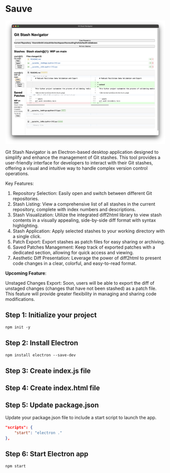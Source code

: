 # Sauve

![screenshot](sauve.png)

Git Stash Navigator is an Electron-based desktop application designed to simplify and enhance the management of Git stashes.
This tool provides a user-friendly interface for developers to interact with their Git stashes, offering a visual and 
intuitive way to handle complex version control operations.

Key Features:

1. Repository Selection: Easily open and switch between different Git repositories.
2. Stash Listing: View a comprehensive list of all stashes in the current repository, complete with index numbers and descriptions.
3. Stash Visualization: Utilize the integrated diff2html library to view stash contents in a visually appealing, side-by-side diff format with syntax highlighting.
4. Stash Application: Apply selected stashes to your working directory with a single click.
5. Patch Export: Export stashes as patch files for easy sharing or archiving.
6. Saved Patches Management: Keep track of exported patches with a dedicated section, allowing for quick access and viewing.
7. Aesthetic Diff Presentation: Leverage the power of diff2html to present code changes in a clear, colorful, and easy-to-read format.

**Upcoming Feature**:

Unstaged Changes Export: Soon, users will be able to export the diff of unstaged changes (changes that have not been stashed) 
as a patch file. This feature will provide greater flexibility in managing and sharing code modifications.

## Step 1: Initialize your project

```shell
npm init -y
```

## Step 2: Install Electron

```shell
npm install electron --save-dev
```

## Step 3: Create index.js file

## Step 4: Create index.html file

## Step 5: Update package.json

Update your package.json file to include a start script to launch the app.

```json
"scripts": {
    "start": "electron ."
},
```

## Step 6: Start Electron app

```shell
npm start
```
